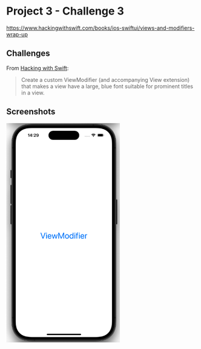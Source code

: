 # Project 3 - Challenge 3

https://www.hackingwithswift.com/books/ios-swiftui/views-and-modifiers-wrap-up

## Challenges

From [Hacking with Swift](https://www.hackingwithswift.com/books/ios-swiftui/views-and-modifiers-wrap-up):
>Create a custom ViewModifier (and accompanying View extension) that makes a view have a large, blue font suitable for prominent titles in a view.

## Screenshots

<img src="/ViewsAndModifiers/Challenge3/Screenshots/ViewModifier.png" width="300"/>
